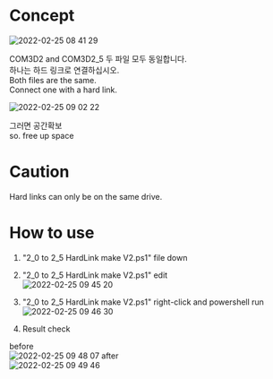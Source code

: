 # Concept
![2022-02-25 08 41 29](https://user-images.githubusercontent.com/20321215/155626566-1eebffb7-35b4-4ff7-84bb-fd651e7ff468.png)

COM3D2 and COM3D2_5
두 파일 모두 동일합니다.  
하나는 하드 링크로 연결하십시오.  
Both files are the same.  
Connect one with a hard link.  

![2022-02-25 09 02 22](https://user-images.githubusercontent.com/20321215/155628126-751053b2-3749-4fa5-86d8-75cceb568965.png)

그러면 공간확보  
so. free up space  

# Caution

Hard links can only be on the same drive.

# How to use

1. "2_0 to 2_5 HardLink make V2.ps1" file down  
2. "2_0 to 2_5 HardLink make V2.ps1" edit  
![2022-02-25 09 45 20](https://user-images.githubusercontent.com/20321215/155632566-b13b8b85-9257-4325-9916-5da283c1976a.png)

3. "2_0 to 2_5 HardLink make V2.ps1" right-click and powershell run  
![2022-02-25 09 46 30](https://user-images.githubusercontent.com/20321215/155632750-cc835669-7235-47a4-acaf-f5007fb5ffad.png)

4. Result check  

before  
![2022-02-25 09 48 07](https://user-images.githubusercontent.com/20321215/155632890-8fb871fe-e993-4fa8-ad23-246f35541b5c.png)
after  
![2022-02-25 09 49 46](https://user-images.githubusercontent.com/20321215/155632892-d5b26d41-1d8a-436b-ad0e-ffaaff0d42b0.png)
